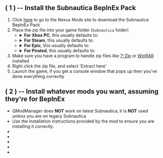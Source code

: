 
## **\( 1 \)** -- Install the Subnautica BepInEx Pack
1. Click [here]() to go to the Nexus Mods site to download the Subnautica BepInEx Pack
2. Place the zip file into your game folder (`Subnautica` folder)
   - <details><summary><b>For Xbox PC</b>, this usually defaults to:</summary><code>C:\XboxGames\Subnautica\Content</code>
   - <details><summary><b>For Steam</b>, this usually defaults to:</summary><code>C:\Program Files (x86)\Steam\steamapps\common\Subnautica</code>
   - <details><summary><b>For Epic</b>, this usually defaults to:</summary><code>C:\Program Files\Epic Games\Subnautica</code>
   - <details><summary><b>For Pirated</b>, this usually defaults to:</summary><code>We're no strangers to love. You know the rules and so do I. A full commitment's what I'm thinking of. You wouldn't get this from any other guy. I just wanna tell you how I'm feeling. Gotta make you understand. Never gonna give you up. Never gonna let you down. Never gonna run around and desert you. Never gonna make you cry. Never gonna say goodbye. Never gonna tell a lie and hurt you. <3</code></details>
3. Make sure you have a program to handle zip files like [7-Zip](https://7-zip.org/) or [WinRAR](https://www.rarlab.com/download.htm) installed
4. Right click the zip file, and select 'Extract here'
5. Launch the game, if you get a console window that pops up then you've done everything correctly


## **\( 2 \)** -- Install whatever mods you want, assuming they're for BepInEx
- QModManager does **NOT** work on latest Subnautica, it is **NOT** used *unless* you are on legacy Subnautica
- Use the installation instructions provided by the mod to ensure you are installing it correctly. 
- 
- 
- 
- 
- 